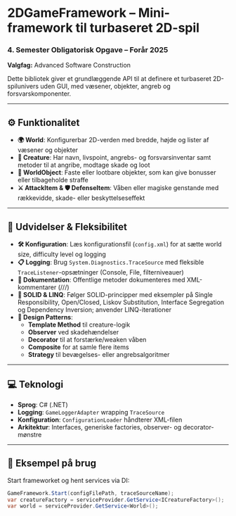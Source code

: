 # 2DGameFramework – Mini-framework til turbaseret 2D-spil

### 4. Semester Obligatorisk Opgave – Forår 2025  

**Valgfag:** Advanced Software Construction


Dette bibliotek giver et grundlæggende API til at definere et turbaseret 2D-spilunivers uden GUI, med væsener, objekter, angreb og forsvarskomponenter.

---

## ⚙️ Funktionalitet 

- **🌍 World**: Konfigurerbar 2D-verden med bredde, højde og lister af væsener og objekter  
- **🐉 Creature**: Har navn, livspoint, angrebs- og forsvarsinventar samt metoder til at angribe, modtage skade og loot  
- **🎲 WorldObject**: Faste eller lootbare objekter, som kan give bonusser eller tilbageholde straffe  
- **⚔️ AttackItem & 🛡️ DefenseItem**: Våben eller magiske genstande med rækkevidde, skade- eller beskyttelseseffekt  

---

## 🔧 Udvidelser & Fleksibilitet 

- **🛠️ Konfiguration**: Læs konfigurationsfil (`config.xml`) for at sætte world size, difficulty level og logging
- **📋 Logging**: Brug `System.Diagnostics.TraceSource` med fleksible `TraceListener`-opsætninger (Console, File, filterniveauer)
- **📑 Dokumentation**: Offentlige metoder dokumenteres med XML-kommentarer (///)  
- **📐 SOLID & LINQ**: Følger SOLID-principper med eksempler på Single Responsibility, Open/Closed, Liskov Substitution, Interface Segregation og Dependency Inversion; anvender LINQ-iterationer  
- **🧩 Design Patterns**:  
  - **Template Method** til creature-logik  
  - **Observer** ved skadehændelser  
  - **Decorator** til at forstærke/weaken våben  
  - **Composite** for at samle flere items  
  - **Strategy** til bevægelses- eller angrebsalgoritmer  

---

## 💻 Teknologi 

- **Sprog**: C# (.NET)  
- **Logging**: `GameLoggerAdapter` wrapping `TraceSource`  
- **Konfiguration**: `ConfigurationLoader` håndterer XML-filen  
- **Arkitektur**: Interfaces, generiske factories, observer- og decorator-mønstre  

---

## 🚀 Eksempel på brug 

Start frameworket og hent services via DI:

```csharp
GameFramework.Start(configFilePath, traceSourceName);
var creatureFactory = serviceProvider.GetService<ICreatureFactory>();
var world = serviceProvider.GetService<World>();
